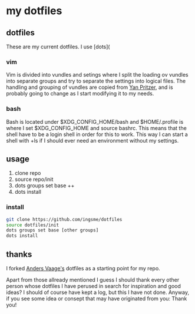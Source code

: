 # my dotfiles

## dotfiles
These are my current dotfiles. I use [dots](

### vim
Vim is divided into vundles and setings where I split the loading ov vundles into separate groups and try to separate the settings into logical files. The handling and grouping of vundles are copied from [Yan Pritzer](https://github.com/skwp), and is probably going to change as I start modifying it to my needs.

### bash
Bash is located under $XDG_CONFIG_HOME/bash and $HOME/.profile is where I set $XDG_CONFIG_HOME and source bashrc. This means that the shell have to be a login shell in order for this to work. This way I can start a shell with +ls if I should ever need an environment without my settings.

## usage
1. clone repo
2. source repo/init
3. dots groups set base ++
4. dots install

### install
```sh
git clone https://github.com/ingsme/dotfiles
source dotfiles/init
dots groups set base [other groups]
dots install
```

## thanks
I forked [Anders Vaage's](https://github/com/eckhart) dotfiles as a starting point for my repo. 

Apart from those allready mentioned I guess I should thank every other person whose dotfiles I have perused in search for inspiration and good ideas? I should of course have kept a log, but this I have not done. Anyway, if you see some idea or consept that may have originated from you: Thank you!
